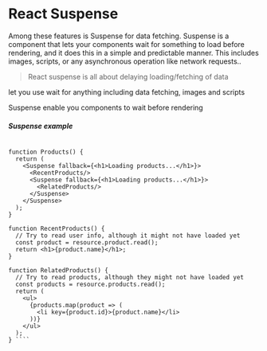 # React Suspense

Among these features is Suspense for data fetching. Suspense is a component 
that lets your components wait for something to load before rendering, 
and it does this in a simple and predictable manner. This includes images, scripts, 
or any asynchronous operation like network requests..


> React suspense is all about delaying loading/fetching of data

<Suspense> let you use wait for anything including data fetching, images and scripts

Suspense enable you components to wait before rendering

##### Suspense example

```` const resource = getProducts();

function Products() {
  return (
    <Suspense fallback={<h1>Loading products...</h1>}>
      <RecentProducts/>
      <Suspense fallback={<h1>Loading products...</h1>}>
        <RelatedProducts/>
      </Suspense>
    </Suspense>
  );
}

function RecentProducts() {
  // Try to read user info, although it might not have loaded yet
  const product = resource.product.read();
  return <h1>{product.name}</h1>;
}

function RelatedProducts() {
  // Try to read products, although they might not have loaded yet
  const products = resource.products.read();
  return (
    <ul>
      {products.map(product => (
        <li key={product.id}>{product.name}</li>
      ))}
    </ul>
  );
} ````

